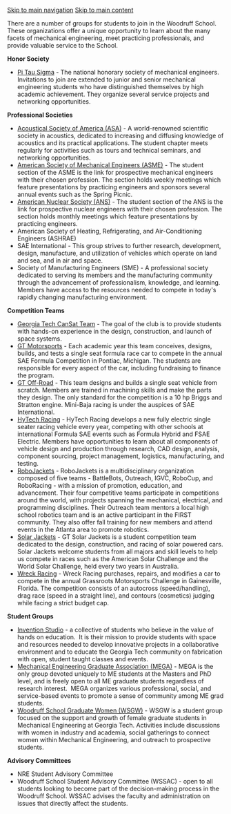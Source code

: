 [Skip to main navigation](https://me.gatech.edu/student-groups-0#main-navigation) [Skip to main content](https://me.gatech.edu/student-groups-0#main-content)

There are a number of groups for students to join in the Woodruff School. These organizations offer a unique opportunity to learn about the many facets of mechanical engineering, meet practicing professionals, and provide valuable service to the School.

**Honor Society**

- [Pi Tau Sigma](http://pts.gtorg.gatech.edu/) \- The national honorary society of mechanical engineers. Invitations to join are extended to junior and senior mechanical engineering students who have distinguished themselves by high academic achievement. They organize several service projects and networking opportunities.

**Professional Societies**

- [Acoustical Society of America (ASA)](http://gtasa.gtorg.gatech.edu/asa/) \- A world-renowned scientific society in acoustics, dedicated to increasing and diffusing knowledge of acoustics and its practical applications. The student chapter meets regularly for activities such as tours and technical seminars, and networking opportunities.
- [American Society of Mechanical Engineers (ASME)](http://www.asme.gatech.edu/) \- The student section of the ASME is the link for prospective mechanical engineers with their chosen profession. The section holds weekly meetings which feature presentations by practicing engineers and sponsors several annual events such as the Spring Picnic.
- [American Nuclear Society (ANS)](http://gtans.gatech.edu/site/) \- The student section of the ANS is the link for prospective nuclear engineers with their chosen profession. The section holds monthly meetings which feature presentations by practicing engineers.
- American Society of Heating, Refrigerating, and Air-Conditioning Engineers (ASHRAE)
- SAE International - This group strives to further research, development, design, manufacture, and utilization of vehicles which operate on land and sea, and in air and space.
- Society of Manufacturing Engineers (SME) - A professional society dedicated to serving its members and the manufacturing community through the advancement of professionalism, knowledge, and learning. Members have access to the resources needed to compete in today's rapidly changing manufacturing environment.

**Competition Teams**

- [Georgia Tech CanSat Team](http://singhose.marc.gatech.edu/cansat/Home.html) \- The goal of the club is to provide students with hands-on experience in the design, construction, and launch of space systems.
- [GT Motorsports](http://gtms.gatech.edu/) \- Each academic year this team conceives, designs, builds, and tests a single seat formula race car to compete in the annual SAE Formula Competition in Pontiac, Michigan. The students are responsible for every aspect of the car, including fundraising to finance the program.
- [GT Off-Road](http://www.gtor.gatech.edu/) \- This team designs and builds a single seat vehicle from scratch. Members are trained in machining skills and make the parts they design. The only standard for the competition is a 10 hp Briggs and Stratton engine. Mini-Baja racing is under the auspices of SAE International.
- [HyTech Racing](http://hytechracing.gatech.edu/) \- HyTech Racing develops a new fully electric single seater racing vehicle every year, competing with other schools at international Formula SAE events such as Formula Hybrid and FSAE Electric. Members have opportunities to learn about all components of vehicle design and production through research, CAD design, analysis, component sourcing, project management, logistics, manufacturing, and testing.
- [RoboJackets](http://www.robojackets.org/) \- RoboJackets is a multidisciplinary organization composed of five teams - BattleBots, Outreach, IGVC, RoboCup, and RoboRacing - with a mission of promotion, education, and advancement. Their four competitive teams participate in competitions around the world, with projects spanning the mechanical, electrical, and programming disciplines. Their Outreach team mentors a local high school robotics team and is an active participant in the FIRST community. They also offer fall training for new members and attend events in the Atlanta area to promote robotics.
- [Solar Jackets](http://solarjackets.gatech.edu/) \- GT Solar Jackets is a student competition team dedicated to the design, construction, and racing of solar powered cars. Solar Jackets welcome students from all majors and skill levels to help us compete in races such as the American Solar Challenge and the World Solar Challenge, held every two years in Australia.
- [Wreck Racing](http://www.wreckracing.com/) \- Wreck Racing purchases, repairs, and modifies a car to compete in the annual Grassroots Motorsports Challenge in Gainesville, Florida. The competition consists of an autocross (speed/handling), drag race (speed in a straight line), and contours (cosmetics) judging while facing a strict budget cap.

**Student Groups**

- [Invention Studio](http://inventionstudio.gatech.edu/) \- a collective of students who believe in the value of hands on education.  It is their mission to provide students with space and resources needed to develop innovative projects in a collaborative environment and to educate the Georgia Tech community on fabrication with open, student taught classes and events.
- [Mechanical Engineering Graduate Association (MEGA)](http://mega.me.gatech.edu/) \- MEGA is the only group devoted uniquely to ME students at the Masters and PhD level, and is freely open to all ME graduate students regardless of research interest.  MEGA organizes various professional, social, and service-based events to promote a sense of community among ME grad students.
- [Woodruff School Graduate Women (WSGW)](http://www.wsgw.gatech.edu/) \- WSGW is a student group focused on the support and growth of female graduate students in Mechanical Engineering at Georgia Tech. Activities include discussions with women in industry and academia, social gatherings to connect women within Mechanical Engineering, and outreach to prospective students.

**Advisory Committees**

- NRE Student Advisory Committee
- Woodruff School Student Advisory Committee (WSSAC) - open to all students looking to become part of the decision-making process in the Woodruff School. WSSAC advises the faculty and administration on issues that directly affect the students.
